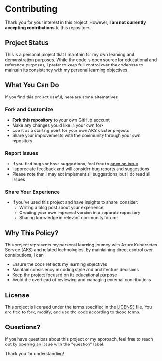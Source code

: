 # Contributing

Thank you for your interest in this project! However, **I am not currently accepting contributions** to this repository.

## Project Status

This is a personal project that I maintain for my own learning and demonstration purposes. While the code is open source for educational and reference purposes, I prefer to keep full control over the codebase to maintain its consistency with my personal learning objectives.

## What You Can Do

If you find this project useful, here are some alternatives:

### Fork and Customize
- **Fork this repository** to your own GitHub account
- Make any changes you'd like in your own fork
- Use it as a starting point for your own AKS cluster projects
- Share your improvements with the community through your own repository

### Report Issues
- If you find bugs or have suggestions, feel free to [open an issue](../../issues)
- I appreciate feedback and will consider bug reports and suggestions
- Please note that I may not implement all suggestions, but I do read all issues

### Share Your Experience
- If you've used this project and have insights to share, consider:
  - Writing a blog post about your experience
  - Creating your own improved version in a separate repository
  - Sharing knowledge in relevant community forums

## Why This Policy?

This project represents my personal learning journey with Azure Kubernetes Service (AKS) and related technologies. By maintaining direct control over contributions, I can:

- Ensure the code reflects my learning objectives
- Maintain consistency in coding style and architecture decisions  
- Keep the project focused on its educational purpose
- Avoid the overhead of reviewing and managing external contributions

## License

This project is licensed under the terms specified in the [LICENSE](LICENSE) file. You are free to fork, modify, and use the code according to those terms.

## Questions?

If you have questions about this project or my approach, feel free to reach out by [opening an issue](../../issues) with the "question" label.

Thank you for understanding!